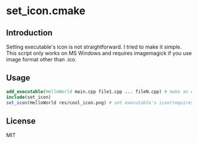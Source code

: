 # set_icon.cmake
## Introduction
Setting executable's icon is not straightforward. I tried to make it simple.<br/>
This script only works on MS Windows and requires imagemagick if you use image format other than .ico.

## Usage
```cmake
add_executable(HelloWorld main.cpp file1.cpp ... fileN.cpp) # make an executable
include(set_icon)
set_icon(HelloWorld res/cool_icon.png) # set executable's icon(requires imagemagick program because we passed png image)
```

## License
MIT
